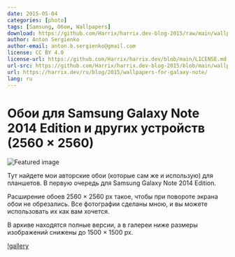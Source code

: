 ```yaml
---
date: 2015-05-04
categories: [photo]
tags: [Samsung, Обои, Wallpapers]
download: https://github.com/Harrix/harrix.dev-blog-2015/raw/main/wallpapers-for-galaxy-note/files/Samsung-Harrix-Wallpapers-2560x2560.zip
author: Anton Sergienko
author-email: anton.b.sergienko@gmail.com
license: CC BY 4.0
license-url: https://github.com/Harrix/harrix.dev/blob/main/LICENSE.md
url-src: https://github.com/Harrix/harrix.dev-blog-2015/blob/main/wallpapers-for-galaxy-note/wallpapers-for-galaxy-note.md
url: https://harrix.dev/ru/blog/2015/wallpapers-for-galaxy-note/
lang: ru
---
```


# Обои для Samsung Galaxy Note 2014 Edition и других устройств (2560 × 2560)

![Featured image](featured-image.svg)

Тут найдете мои авторские обои (которые сам же и использую) для планшетов. В первую очередь для Samsung Galaxy Note 2014 Edition.

Расширение обоев 2560 × 2560 px такое, чтобы при повороте экрана обои не обрезались. Все фотографии сделаны мною, и вы можете использовать их как вам хочется.

В архиве находятся полные версии, а в галереи ниже размеры изображений снижены до 1500 × 1500 px.

[!gallery](gallery)
